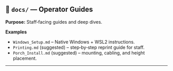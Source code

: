 ## 📂 `docs/` — Operator Guides

**Purpose:** Staff‑facing guides and deep dives.

**Examples**

* `Windows_Setup.md` – Native Windows + WSL2 instructions.
* `Printing.md` (suggested) – step‑by‑step reprint guide for staff.
* `Porch_Install.md` (suggested) – mounting, cabling, and height placement.

---

